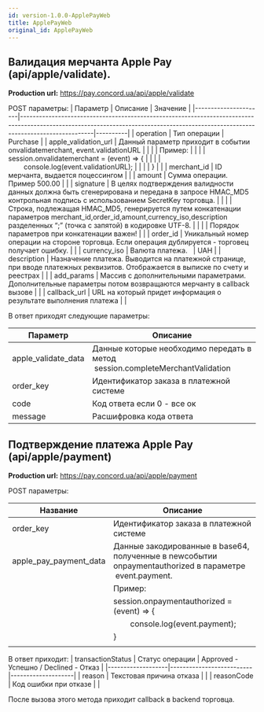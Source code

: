 ```yaml
---
id: version-1.0.0-ApplePayWeb
title: ApplePayWeb
original_id: ApplePayWeb
---
```


## Валидация мерчанта Apple Pay (api/apple/validate). 
 
 **Production url:** https://pay.concord.ua/api/apple/validate
 
 POST параметры:
 | Параметр             | Описание                                                                                                                                                                          | Значение |
 |----------------------|-----------------------------------------------------------------------------------------------------------------------------------------------------------------------------------|----------|
 | operation            | Тип операции                                                                                                                                                                      | Purchase |
 | apple_validation_url | Данный параметр приходит в событии onvalidatemerchant, event.validationURL                                                                                                        |          |
 |                      | Пример:                                                                                                                                                                           |          |
 |                      | session.onvalidatemerchant = (event) => {                                                                                                                                         |          |
 |                      |         console.log(event.validationURL);                                                                                                                                         |          |
 |                      | }                                                                                                                                                                                 |          |
 | merchant_id          | ID мерчанта, выдается поцесcингом                                                                                                                                                 |          |
 | amount               | Сумма операции. Пример 500.00                                                                                                                                                     |          |
 | signature            | В целях подтверждения валидности данных должна быть сгенерирована и передана в запросе HMAC_MD5 контрольная подпись с использованием SecretKey торговца.                          |          |
 |                      | Строка, подлежащая HMAC_MD5, генерируется путем конкатенации параметров merchant_id,order_id,amount,currency_iso,description разделенных “;” (точка с запятой) в кодировке UTF-8. |          |
 |                      | Порядок параметров при конкатенации важен!                                                                                                                                        |          |
 | order_id             | Уникальный номер операции на стороне торговца. Если операция дублируется - торговец получает ошибку.                                                                              |          |
 | currency_iso         | Валюта платежа.                                                                                                                                                                   | UAH      |
 | description          | Назначение платежа. Выводится на платежной странице, при вводе платежных реквизитов. Отображается в выписке по счету и реестрах                                                   |          |
 | add_params           | Массив с дополнительными параметрами. Дополнительные параметры потом возвращаются мерчанту в callback вызове                                                                      |          |
 | callback_url         | URL на который придет информация о результате выполнения платежа                                                                                                                  |          |
 
 
В ответ приходят следующие параметры:

| Параметр            | Описание                                                                       |
|---------------------|--------------------------------------------------------------------------------|
| apple_validate_data | Данные которые необходимо передать в метод  session.completeMerchantValidation |
| order_key           | Идентификатор заказа в платежной системе                                       |
| code                | Код ответа если 0 - все ок                                                     |
| message             | Расшифровка кода ответа                                                        |


## Подтверждение платежа Apple Pay (api/apple/payment)

**Production url:**   https://pay.concord.ua/api/apple/payment

POST параметры:

| Название               | Описание                                                                                                |
|------------------------|---------------------------------------------------------------------------------------------------------|
| order_key              | Идентификатор заказа в платежной системе                                                                |
| apple_pay_payment_data | Данные закодированные в base64, полученные в newсобытии onpaymentauthorized в параметре  event.payment. |
|                        | Пример:                                                                                                 |
|                        | session.onpaymentauthorized = (event) => {                                                              |
|                        |         console.log(event.payment);                                                                     |
|                        | }                                                                                                       |
|                        |                                                                                                         |

В ответ приходит:
| transactionStatus | Статус операции          | Approved - Успешно / Declined - Отказ  |
|-------------------|--------------------------|--------------------|
| reason            | Текстовая причина отказа |                    |
| reasonCode        | Код ошибки при отказе    |                    |

После вызова этого метода приходит callback в backend торговца.